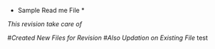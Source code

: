 * Sample Read me File *

*This revision take care of*

  #*Created New Files for Revision*
  #*Also Updation on Existing File*
test